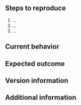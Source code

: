 ## Steps to reproduce

 1. ...
 2. ...
 3. ...

<!--
  You should try and reproduce with the demos applications available
  under the `demos` directory, or the test programs in the `tests` directory.
  Alternatively, please attach a *small and self-contained* example that
  exhibits the issue.
-->

## Current behavior
<!--
  Please describe the current behaviour
-->

## Expected outcome
<!--
  Please describe the expected outcome
-->

## Version information
<!--
 - Which version of GTK+ you are using
 - What operating system and version
  - For Linux, which distribution
 - If you built GTK+ yourself, the list of options used to configure the build
-->

## Additional information
<!--
 - Screenshots or screen recordings are useful for visual errors
 - Please report any warning or message printed on the terminal
-->
